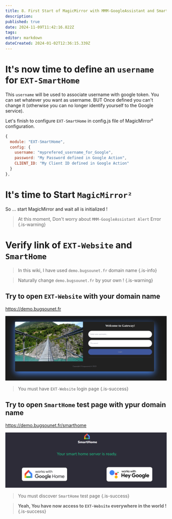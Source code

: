 ```yaml
---
title: 8. First Start of MagicMirror with MMM-GoogleAssistant and SmartHome functionality
description: 
published: true
date: 2024-11-09T11:42:16.822Z
tags: 
editor: markdown
dateCreated: 2024-01-02T12:36:15.339Z
---
```


# It's now time to define an `username` for `EXT-SmartHome`

This `username` will be used to associate username with google token.
You can set whatever you want as username.
BUT Once defined you can't change it (otherwise you can no longer identify yourself to the Google service).

Let's finish to configure `EXT-SmartHome` in config.js file of MagicMirror² configuration.

```js
{
  module: "EXT-SmartHome",
  config: {
    username: "myprefered_username_for_Google",
    password: "My Password defined in Google Action",
    CLIENT_ID: "My Client ID defined in Google Action"
  }
},
```

# It's time to Start `MagicMirror²`

So ... start MagicMirror and wait all is initialized !
> At this moment, Don't worry about `MMM-GoogleAssistant Alert` Error
{.is-warning}

# Verify link of `EXT-Website` and `SmartHome`
> In this wiki, I have used `demo.bugsounet.fr` domain name
{.is-info}

> Naturally change `demo.bugsounet.fr` by your own !
{.is-warning}

## Try to open `EXT-Website` with your domain name

https://demo.bugsounet.fr

![login.png](/resources/smarthome/login.png)

> You must have `EXT-Website` login page
{.is-success}

## Try to open `SmartHome` test page with ypur domain name

https://demo.bugsounet.fr/smarthome

![smarthome.png](/resources/smarthome/smarthome.png)

> You must discover `SmartHome` test page
{.is-success}


> **Yeah, You have now access to `EXT-Website` everywhere in the world !**
{.is-success}
